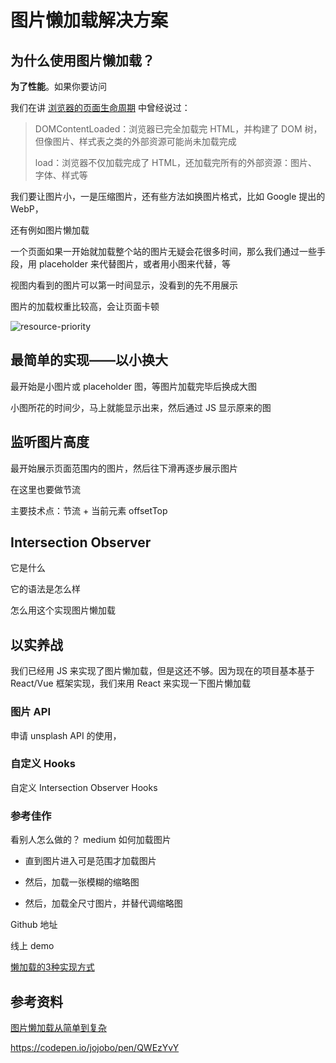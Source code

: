 # 图片懒加载解决方案



## 为什么使用图片懒加载？

**为了性能**。如果你要访问



我们在讲 [浏览器的页面生命周期](../../Browser/页面生命周期.md) 中曾经说过：

> DOMContentLoaded：浏览器已完全加载完 HTML，并构建了 DOM 树，但像图片、样式表之类的外部资源可能尚未加载完成
>
> load：浏览器不仅加载完成了 HTML，还加载完所有的外部资源：图片、字体、样式等

我们要让图片小，一是压缩图片，还有些方法如换图片格式，比如 Google 提出的 WebP，

还有例如图片懒加载

一个页面如果一开始就加载整个站的图片无疑会花很多时间，那么我们通过一些手段，用 placeholder 来代替图片，或者用小图来代替，等

视图内看到的图片可以第一时间显示，没看到的先不用展示

图片的加载权重比较高，会让页面卡顿



![resource-priority](https://i.loli.net/2021/09/13/vW7DyaxABizjuNr.jpg)



## 最简单的实现——以小换大

最开始是小图片或 placeholder 图，等图片加载完毕后换成大图

小图所花的时间少，马上就能显示出来，然后通过 JS 显示原来的图



## 监听图片高度

最开始展示页面范围内的图片，然后往下滑再逐步展示图片

在这里也要做节流

主要技术点：节流 + 当前元素 offsetTop





## Intersection Observer

它是什么

它的语法是怎么样

怎么用这个实现图片懒加载



## 以实养战

我们已经用 JS 来实现了图片懒加载，但是这还不够。因为现在的项目基本基于 React/Vue 框架实现，我们来用 React 来实现一下图片懒加载

### 图片 API

申请 unsplash API 的使用， 

### 自定义 Hooks

 自定义 Intersection Observer  Hooks

### 参考佳作

看别人怎么做的？ medium 如何加载图片

- 直到图片进入可是范围才加载图片

- 然后，加载一张模糊的缩略图

- 然后，加载全尺寸图片，并替代调缩略图



Github 地址

线上 demo





[懒加载的3种实现方式](https://segmentfault.com/a/1190000017795499)





## 参考资料

[图片懒加载从简单到复杂](https://hateonion.me/posts/19jan30/)



https://codepen.io/jojobo/pen/QWEzYvY
